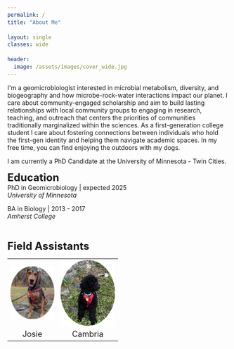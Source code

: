 ```yaml
---
permalink: /
title: "About Me"

layout: single
classes: wide

header:
  image: /assets/images/cover_wide.jpg
---
```

  
I'm a geomicrobiologist interested in microbial metabolism, diversity, and biogeography and how microbe-rock-water interactions impact our planet. I care about community-engaged scholarship and aim to build lasting relationships with local community groups to engaging in research, teaching, and outreach that centers the priorities of communities traditionally marginalized within the sciences. As a first-generation college student I care about fostering connections between individuals who hold the first-gen identity and helping them navigate academic spaces. In my free time, you can find enjoying the outdoors with my dogs.

I am currently a PhD Candidate at the University of Minnesota - Twin Cities. 


__<font size = "5" >Education</font>__  
PhD in Geomicrobiology     |     expected 2025  
*University of Minnesota* 
  
BA in Biology              |      2013 - 2017  
*Amherst College*

<br>

__<font size = "5" >Field Assistants</font>__  
<table style="width: 50%; height: 30&">
<tbody>
  <tr>
    <td class="tg-0lax" style="text-align: center;" ><img src="/assets/images/josie_round.png" alt="" min-height = "100%"></td>
    <td class="tg-0lax" style="text-align: center;" ><img src="/assets/images/cam_round.png" alt="" min-height = "100%"></td>
  </tr>
  <tr>
    <td class="tg-0lax" style="font-size: large;text-align: center;" >Josie</td>
    <td class="tg-0lax" style="font-size: large;text-align: center;">Cambria</td>
  </tr>

